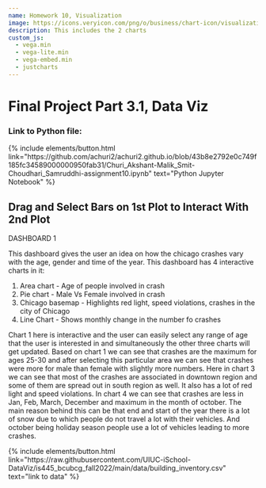```yaml
---
name: Homework 10, Visualization 
image: https://icons.veryicon.com/png/o/business/chart-icon/visualization-icon-07-07.png
description: This includes the 2 charts 
custom_js:
  - vega.min
  - vega-lite.min
  - vega-embed.min
  - justcharts
---
```



# Final Project Part 3.1, Data Viz
### Link to Python file: 

<div class="right">
{% include elements/button.html link="https://github.com/achuri2/achuri2.github.io/blob/43b8e2792e0c749f185fc34589000000950fab31/Churi_Akshant-Malik_Smit-Choudhari_Samruddhi-assignment10.ipynb" text="Python Jupyter Notebook" %}
</div>


## Drag and Select Bars on 1st Plot to Interact With 2nd Plot

DASHBOARD 1

This dashboard gives the user an idea on how the chicago crashes vary with the age, gender and time of the year. This dashboard has 4 interactive charts in it:
1. Area chart - Age of people involved in crash
2. Pie chart - Male Vs Female involved in crash
3. Chicago basemap - Highlights red light, speed violations, crashes in the city of Chicago
4. Line Chart - Shows monthly change in the number fo crashes

Chart 1 here is interactive and the user can easily select any range of age that the user is interested in and simultaneously the other three charts will get updated. Based on chart 1 we can see that crashes are the maximum for ages 25-30 and after selecting this particular area we can see that crashes were more for male than female with slightly more numbers. Here in chart 3 we can see that most of the crashes are associated in downtown region and some of them are spread out in south region as well. It also has a lot of red light and speed violations. In chart 4 we can see that crashes are less in Jan, Feb, March, December and maximum in the month of october. The main reason behind this can be that end and start of the year there is a lot of snow due to which people do not travel a lot with their vehicles. And october being holiday season people use a lot of vehicles leading to more crashes. 


<vegachart schema-url="{{ site.baseurl }}/assets/json/file1.json" style="width: 100%"></vegachart>

<vegachart schema-url="{{ site.baseurl }}/assets/json/file2.json" style="width: 100%"></vegachart>

<vegachart schema-url="{{ site.baseurl }}/assets/json/file3.json" style="width: 100%"></vegachart>


<div class="right">
{% include elements/button.html link="https://raw.githubusercontent.com/UIUC-iSchool-DataViz/is445_bcubcg_fall2022/main/data/building_inventory.csv" text="link to data" %}
</div>

